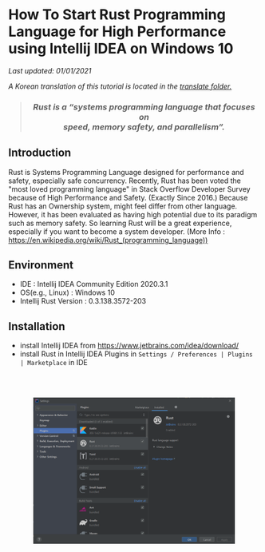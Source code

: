 # How To Start Rust Programming Language for High Performance using Intellij IDEA on Windows 10

*Last updated: 01/01/2021*

*A Korean translation of this tutorial is located in the [translate folder.](https://github.com/gh-BumsooKim/Rust-Systems-Programming-Language-Tutorial-Windows-10/blob/main/translate/README.md)*

> ### ***<p align="center"> Rust is a “systems programming language that focuses on <br>speed, memory safety, and parallelism”. </p>***

## Introduction
Rust is Systems Programming Language designed for performance and safety, especially safe concurrency. Recently, Rust has been voted the "most loved programming language" in Stack Overflow Developer Survey because of High Performance and Safety. (Exactly Since 2016.) Because Rust has an Ownership system, might feel differ from other language. However, it has been evaluated as having high potential due to its paradigm such as memory safety. So learning Rust will be a great experience, especially if you want to become a system developer. (More Info : https://en.wikipedia.org/wiki/Rust_(programming_language))

## Environment
- IDE : Intellij IDEA Community Edition 2020.3.1 <!-- ( You can use other IDE/Editor such as VSCode(Visual Studio Code), VI/VIM, CLion instead of Intellij IDEA. ) -->
- OS(e.g., Linux) : Windows 10
- Intellij Rust Version : 0.3.138.3572-203

## Installation
- install Intellij IDEA from https://www.jetbrains.com/idea/download/
- install Rust in Intellij IDEA Plugins in `Settings / Preferences | Plugins | Marketplace` in IDE

<br> <br>

 <p align="center"><img src="https://github.com/gh-BumsooKim/Rust-Systems-Programming-Language-Tutorial-Windows-10/blob/main/docs/intellij-rust-plugin.png" width="80%" height="80%"></img></p>  
